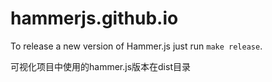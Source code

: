 hammerjs.github.io
==================

To release a new version of Hammer.js just run `make release`.

可视化项目中使用的hammer.js版本在dist目录
